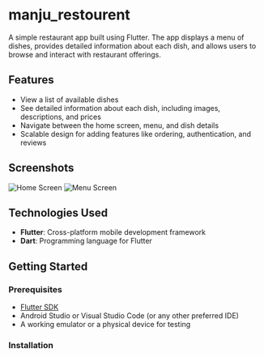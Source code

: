 # manju_restourent


A simple restaurant app built using Flutter. The app displays a menu of dishes, provides detailed information about each dish, and allows users to browse and interact with restaurant offerings.

## Features
- View a list of available dishes
- See detailed information about each dish, including images, descriptions, and prices
- Navigate between the home screen, menu, and dish details
- Scalable design for adding features like ordering, authentication, and reviews

## Screenshots
![Home Screen](screenshots/home_screen.png)
![Menu Screen](screenshots/menu_screen.png)

## Technologies Used
- **Flutter**: Cross-platform mobile development framework
- **Dart**: Programming language for Flutter


## Getting Started

### Prerequisites
- [Flutter SDK](https://flutter.dev/docs/get-started/install)
- Android Studio or Visual Studio Code (or any other preferred IDE)
- A working emulator or a physical device for testing

### Installation
